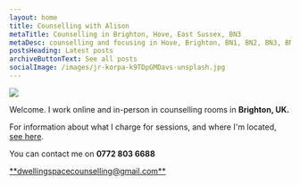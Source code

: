```yaml
---
layout: home
title: Counselling with Alison
metaTitle: Counselling in Brighton, Hove, East Sussex, BN3
metaDesc: counselling and focusing in Hove, Brighton, BN1, BN2, BN3, BN41, BN43
postsHeading: Latest posts
archiveButtonText: See all posts
socialImage: /images/jr-korpa-k9TDpGMDavs-unsplash.jpg
---
```

![](/images/jr-korpa-k9TDpGMDavs-unsplash.jpg)

Welcome. I work online and in-person in counselling rooms in **Brighton, UK.**

F﻿or information about what I charge for sessions, and where I'm located, [see here](/pages/about-me).

Y﻿ou can contact me on **0772 803 6688** 

<a href="mailto:dwellingspacecounselling@email.com">
**d﻿wellingspacecounselling@gmail.com**</a>
